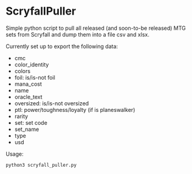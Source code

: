 # ScryfallPuller
Simple python script to pull all released (and soon-to-be released) MTG sets from Scryfall and dump them into a file csv and xlsx.

Currently set up to export the following data:
- cmc
- color_identity
- colors
- foil: is/is-not foil
- mana_cost
- name
- oracle_text
- oversized: is/is-not oversized
- ptl: power/toughness/loyalty (if is planeswalker)
- rarity
- set: set code
- set_name
- type
- usd


Usage:
```
python3 scryfall_puller.py
```

